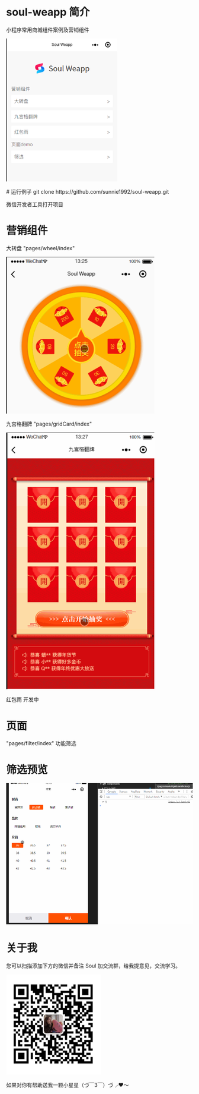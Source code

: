 # soul-weapp 简介
小程序常用商城组件案例及营销组件
<p>
  <img src="./index.png" width="300"  style="display:inline;">
</p>
# 运行例子
git clone https://github.com/sunnie1992/soul-weapp.git

微信开发者工具打开项目

#  营销组件
<p>
大转盘  "pages/wheel/index"   
</p>
<p>
  <img src="./page1.gif" width="400"  style="display:inline;">
</p>
<p>
九宫格翻牌  "pages/gridCard/index"
</p>
<p>
  <img src="./page2.gif" width="400"  style="display:inline;">
</p>
<p>
红包雨   开发中
</p>

# 页面
"pages/filter/index"      功能筛选
# 筛选预览
<p>
  <img src="./page5.gif" width="600"  style="display:inline;">
</p>

# 关于我

您可以扫描添加下方的微信并备注 Soul 加交流群，给我提意见，交流学习。
<p>
  <img src="./mine.jpg" width="256" style="display:inline;">
</p>
 
如果对你有帮助送我一颗小星星（づ￣3￣）づ╭❤～

